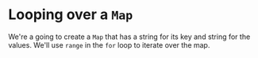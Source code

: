 # Looping over a `Map`

We're a going to create a `Map` that has a string for its key and string
for the values. We'll use `range` in the `for` loop to iterate over the map.

